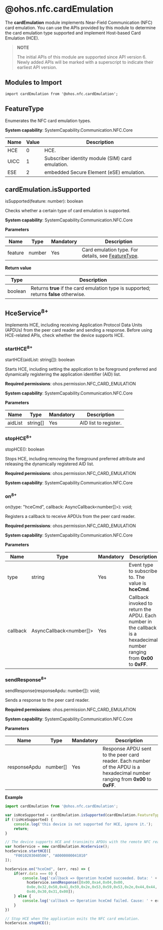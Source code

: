 # @ohos.nfc.cardEmulation

The **cardEmulation** module implements Near-Field Communication (NFC) card emulation. You can use the APIs provided by this module to determine the card emulation type supported and implement Host-based Card Emulation (HCE).

> **NOTE**
>
> The initial APIs of this module are supported since API version 6. Newly added APIs will be marked with a superscript to indicate their earliest API version.

## Modules to Import

```
import cardEmulation from '@ohos.nfc.cardEmulation';
```

## FeatureType

Enumerates the NFC card emulation types.

**System capability**: SystemCapability.Communication.NFC.Core

| Name| Value| Description|
| -------- | -------- | -------- |
| HCE | 0 | HCE.|
| UICC | 1 | Subscriber identity module (SIM) card emulation.|
| ESE | 2      | embedded Secure Element (eSE) emulation.|

## cardEmulation.isSupported

isSupported(feature: number): boolean

Checks whether a certain type of card emulation is supported.

**System capability**: SystemCapability.Communication.NFC.Core

**Parameters**

| Name | Type    | Mandatory| Description                   |
| ------- | -------- | ---- | ----------------------- |
| feature | number | Yes  | Card emulation type. For details, see [FeatureType](#featuretype).|

**Return value**

| **Type**| **Description**|
| -------- | -------- |
| boolean | Returns **true** if the card emulation type is supported; returns **false** otherwise.|

## HceService<sup>8+</sup>

Implements HCE, including receiving Application Protocol Data Units (APDUs) from the peer card reader and sending a response. Before using HCE-related APIs, check whether the device supports HCE.

### startHCE<sup>8+</sup>

startHCE(aidList: string[]): boolean

Starts HCE, including setting the application to be foreground preferred and dynamically registering the application identifier (AID) list.

**Required permissions**: ohos.permission.NFC_CARD_EMULATION

**System capability**: SystemCapability.Communication.NFC.Core

**Parameters**

| Name | Type    | Mandatory| Description                   |
| ------- | -------- | ---- | ----------------------- |
| aidList | string[] | Yes  | AID list to register.|

### stopHCE<sup>8+</sup>

stopHCE(): boolean

Stops HCE, including removing the foreground preferred attribute and releasing the dynamically registered AID list.

**Required permissions**: ohos.permission.NFC_CARD_EMULATION

**System capability**: SystemCapability.Communication.NFC.Core

### on<sup>8+</sup>

on(type: "hceCmd", callback: AsyncCallback<number[]>): void;

Registers a callback to receive APDUs from the peer card reader.

**Required permissions**: ohos.permission.NFC_CARD_EMULATION

**System capability**: SystemCapability.Communication.NFC.Core

**Parameters**

| Name  | Type                   | Mandatory| Description                                        |
| -------- | ----------------------- | ---- | -------------------------------------------- |
| type     | string                  | Yes  | Event type to subscribe to. The value is **hceCmd**.                        |
| callback | AsyncCallback<number[]> | Yes  | Callback invoked to return the APDU. Each number in the callback is a hexadecimal number ranging from **0x00** to **0xFF**.|

### sendResponse<sup>8+</sup>

sendResponse(responseApdu: number[]): void;

Sends a response to the peer card reader.

**Required permissions**: ohos.permission.NFC_CARD_EMULATION

**System capability**: SystemCapability.Communication.NFC.Core

**Parameters**

| Name      | Type    | Mandatory| Description                                              |
| ------------ | -------- | ---- | -------------------------------------------------- |
| responseApdu | number[] | Yes  | Response APDU sent to the peer card reader. Each number of the APDU is a hexadecimal number ranging from **0x00** to **0xFF**.|

**Example**

```js
import cardEmulation from '@ohos.nfc.cardEmulation';

var isHceSupported = cardEmulation.isSupported(cardEmulation.FeatureType.HCE);
if (!isHceSupported) {
    console.log('this device is not supported for HCE, ignore it.');
    return;
}

// The device supports HCE and transimits APDUs with the remote NFC reader.
var hceService = new cardEmulation.HceService();
hceService.startHCE([
    "F0010203040506", "A0000000041010"
]);

hceService.on("hceCmd", (err, res) => {
    if(err.data === 0) {
        console.log('callback => Operation hceCmd succeeded. Data: ' + JSON.stringify(res));
          hceService.sendResponse([0x00,0xa4,0x04,0x00,
          0x0e,0x32,0x50,0x41,0x59,0x2e,0x53,0x59,0x53,0x2e,0x44,0x44,
          0x46,0x30,0x31,0x00]);
    } else {
        console.log('callback => Operation hceCmd failed. Cause: ' + err.data);
    }
})

// Stop HCE when the application exits the NFC card emulation.
hceService.stopHCE();
```
